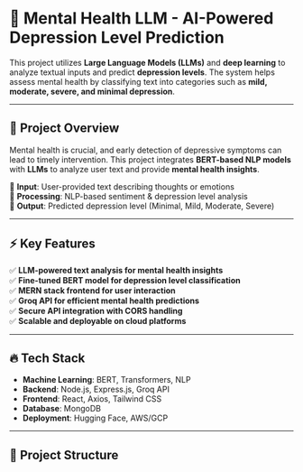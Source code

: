 # 🧠 Mental Health LLM - AI-Powered Depression Level Prediction  

This project utilizes **Large Language Models (LLMs)** and **deep learning** to analyze textual inputs and predict **depression levels**. The system helps assess mental health by classifying text into categories such as **mild, moderate, severe, and minimal depression**.  

---

## 🌟 **Project Overview**  
Mental health is crucial, and early detection of depressive symptoms can lead to timely intervention. This project integrates **BERT-based NLP models** with **LLMs** to analyze user text and provide **mental health insights**.  

🔹 **Input**: User-provided text describing thoughts or emotions  
🔹 **Processing**: NLP-based sentiment & depression level analysis  
🔹 **Output**: Predicted depression level (Minimal, Mild, Moderate, Severe)  

---

## ⚡ **Key Features**  
✅ **LLM-powered text analysis for mental health insights**  
✅ **Fine-tuned BERT model for depression level classification**  
✅ **MERN stack frontend for user interaction**  
✅ **Groq API for efficient mental health predictions**  
✅ **Secure API integration with CORS handling**  
✅ **Scalable and deployable on cloud platforms**  

---

## 🔥 **Tech Stack**  
- **Machine Learning**: BERT, Transformers, NLP  
- **Backend**: Node.js, Express.js, Groq API  
- **Frontend**: React, Axios, Tailwind CSS  
- **Database**: MongoDB  
- **Deployment**: Hugging Face, AWS/GCP  

---

## 📂 **Project Structure**  
